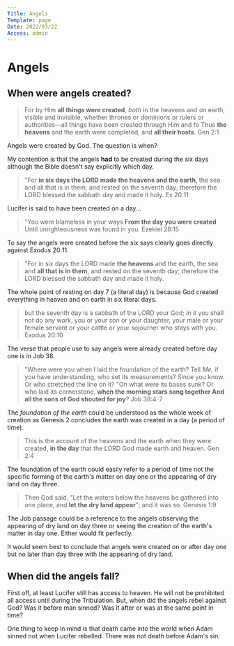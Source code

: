 ```yaml
---
Title: Angels
Template: page
Date: 2022/03/22
Access: admin
---
```


# Angels

## When were angels created?



>  For by Him **all things were created**, *both* in the heavens and on earth, visible and invisible, whether thrones or dominions or rulers or authorities—all things have been created through Him and fo
> Thus **the heavens** and the earth were completed, and **all their hosts**. Gen 2:1

Angels were created by God. The question is when? 

My contention is that the angels **had** to be created during the six days although the Bible doesn't say explicitly which day. 

> "For **in six days the LORD made the heavens and the earth**, the sea and all that is in them, and rested on the seventh day; therefore the LORD blessed the sabbath day and made it holy. Ex 20:11

Lucifer is said to have been created on a day...

> "You were blameless in your ways **From the day you were created** Until unrighteousness was found in you. Ezekiel 28:15

To say the angels were created before the six says clearly goes directly against Exodus 20:11. 

> "For in six days the LORD made **the heavens** and the earth, the sea and **all that is in them**, and rested on the seventh day; therefore the LORD blessed the sabbath day and made it holy.

The whole point of resting on day 7 (a literal day) is because God created everything in heaven and on earth in six literal days. 

> but the seventh day is a sabbath of the LORD your God; *in it* you shall not do any work, you or your son or your daughter, your male or your female servant or your cattle or your sojourner who stays with you. Exodus 20:10

The verse that people use to say angels were already created before day one is in Job 38. 

> "Where were you when I laid the foundation of the earth? Tell *Me,* if you have understanding, who set its measurements? Since you know. Or who stretched the line on it? "On what were its bases sunk? Or who laid its cornerstone, **when the morning stars sang together And all the sons of God shouted for joy**? Job 38:4-7

The *foundation of the earth* could be understood as the whole week of creation as Genesis 2 concludes the earth was created in a day (a period of time). 

> This is the account of the heavens and the earth when they were created, **in the day** that the LORD God made earth and heaven. Gen 2:4

The foundation of the earth could easily refer to a period of time not the specific forming of the earth's matter on day one or the appearing of dry land on day three. 

> Then God said, "Let the waters below the heavens be gathered into one place, and **let the dry land appear**"; and it was so. Genesis 1:9

The Job passage could be a reference to the angels observing the appearing of dry land on day three or seeing the creation of the earth's matter in day one. Either would fit perfectly. 

It would seem best to conclude that angels were created on or after day one but no later than day three with the appearing of dry land. 

## When did the angels fall? 

First off, at least Lucifer still has access to heaven. He will not be prohibited all access until during the Tribulation. But, when did the angels rebel against God? Was it before man sinned? Was it after or was at the same point in time? 

One thing to keep in mind is that death came into the world when Adam sinned not when Lucifer rebelled. There was not death before Adam's sin. 